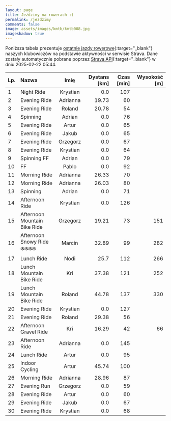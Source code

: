 ```yaml
---
layout: page
title: Jeździmy na rowerach :)
permalink: /jezdzimy
comments: false
image: assets/images/kmtb/kmtb008.jpg
imageshadow: true
---
```


Poniższa tabela prezentuje [ostatnie jazdy rowerowe](https://www.strava.com/clubs/336381){:target="_blank"} naszych klubowiczów na podstawie aktywności w serwisie Strava. Dane zostały automatycznie pobrane poprzez [Strava API](https://developers.strava.com/docs/reference/#api-Clubs-getClubActivitiesById){:target="_blank"} w dniu 2025-02-22 05:44.

Lp. | Nazwa | Imię | Dystans [km] | Czas [min] | Wysokość [m]
:--- | :--- | :---: | ---: | ---: | ---:
1|Night Ride|Krystian|0.0|107|
2|Evening Ride|Adrianna|19.73|60|
3|Evening Ride|Roland|20.78|54|
4|Spinning|Adrian|0.0|76|
5|Evening Ride|Artur|0.0|65|
6|Evening Ride|Jakub|0.0|65|
7|Evening Ride|Grzegorz|0.0|67|
8|Evening Ride|Krystian|0.0|64|
9|Spinning FF|Adrian|0.0|79|
10|FF|Pablo|0.0|92|
11|Morning Ride|Adrianna|26.33|70|
12|Morning Ride|Adrianna|26.03|80|
13|Spinning|Adrian|0.0|71|
14|Afternoon Ride|Krystian|0.0|126|
15|Afternoon Mountain Bike Ride|Grzegorz|19.21|73|151
16|Afternoon Snowy Ride ❄️❄️❄️❄️|Marcin|32.89|99|282
17|Lunch Ride|Nodi|25.7|112|266
18|Lunch Mountain Bike Ride|Kri|37.38|121|252
19|Lunch Mountain Bike Ride|Roland|44.78|137|330
20|Evening Ride|Krystian|0.0|127|
21|Evening Ride|Roland|29.38|56|
22|Afternoon Gravel Ride|Kri|16.29|42|66
23|Afternoon Ride|Adrianna|0.0|145|
24|Lunch Ride|Artur|0.0|95|
25|Indoor Cycling|Artur|45.74|100|
26|Morning Ride|Adrianna|28.96|87|
27|Evening Run|Grzegorz|0.0|59|
28|Evening Ride|Artur|0.0|60|
29|Evening Ride|Jakub|0.0|67|
30|Evening Ride|Krystian|0.0|68|
